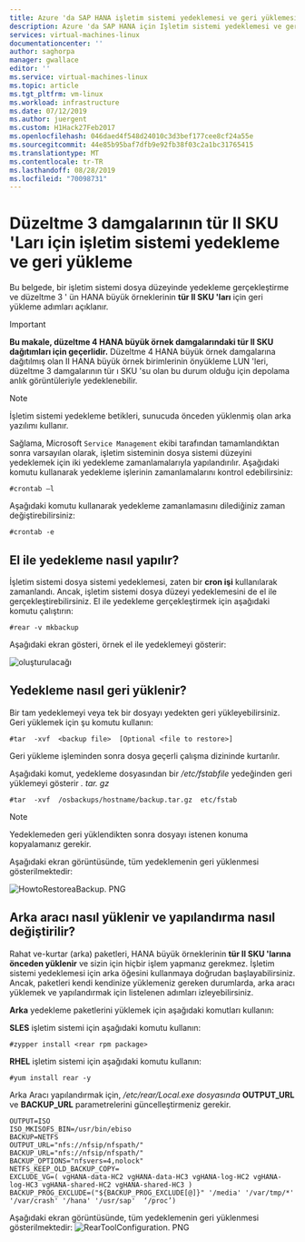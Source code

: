 ```yaml
---
title: Azure 'da SAP HANA işletim sistemi yedeklemesi ve geri yüklemesi (büyük örnekler) tür II SKU 'Ları | Microsoft Docs
description: Azure 'da SAP HANA için Işletim sistemi yedeklemesi ve geri yükleme gerçekleştirin (büyük örnekler) tür II SKU 'Ları
services: virtual-machines-linux
documentationcenter: ''
author: saghorpa
manager: gwallace
editor: ''
ms.service: virtual-machines-linux
ms.topic: article
ms.tgt_pltfrm: vm-linux
ms.workload: infrastructure
ms.date: 07/12/2019
ms.author: juergent
ms.custom: H1Hack27Feb2017
ms.openlocfilehash: 046daed4f548d24010c3d3bef177cee8cf24a55e
ms.sourcegitcommit: 44e85b95baf7dfb9e92fb38f03c2a1bc31765415
ms.translationtype: MT
ms.contentlocale: tr-TR
ms.lasthandoff: 08/28/2019
ms.locfileid: "70098731"
---
```

# <a name="os-backup-and-restore-for-type-ii-skus-of-revision-3-stamps"></a>Düzeltme 3 damgalarının tür II SKU 'Ları için işletim sistemi yedekleme ve geri yükleme

Bu belgede, bir işletim sistemi dosya düzeyinde yedekleme gerçekleştirme ve düzeltme 3 ' ün HANA büyük örneklerinin **tür II SKU 'ları** için geri yükleme adımları açıklanır. 

>[!Important]
> **Bu makale, düzeltme 4 HANA büyük örnek damgalarındaki tür II SKU dağıtımları için geçerlidir.** Düzeltme 4 HANA büyük örnek damgalarına dağıtılmış olan II HANA büyük örnek birimlerinin önyükleme LUN 'leri, düzeltme 3 damgalarının tür ı SKU 'su olan bu durum olduğu için depolama anlık görüntüleriyle yedeklenebilir.


>[!NOTE]
>İşletim sistemi yedekleme betikleri, sunucuda önceden yüklenmiş olan arka yazılımı kullanır.  

Sağlama, Microsoft `Service Management` ekibi tarafından tamamlandıktan sonra varsayılan olarak, işletim sisteminin dosya sistemi düzeyini yedeklemek için iki yedekleme zamanlamalarıyla yapılandırılır. Aşağıdaki komutu kullanarak yedekleme işlerinin zamanlamalarını kontrol edebilirsiniz:
```
#crontab –l
```
Aşağıdaki komutu kullanarak yedekleme zamanlamasını dilediğiniz zaman değiştirebilirsiniz:
```
#crontab -e
```
## <a name="how-to-take-a-manual-backup"></a>El ile yedekleme nasıl yapılır?

İşletim sistemi dosya sistemi yedeklemesi, zaten bir **cron işi** kullanılarak zamanlandı. Ancak, işletim sistemi dosya düzeyi yedeklemesini de el ile gerçekleştirebilirsiniz. El ile yedekleme gerçekleştirmek için aşağıdaki komutu çalıştırın:

```
#rear -v mkbackup
```
Aşağıdaki ekran gösteri, örnek el ile yedeklemeyi gösterir:

![oluşturulacağı](media/HowToHLI/OSBackupTypeIISKUs/HowtoTakeManualBackup.PNG)


## <a name="how-to-restore-a-backup"></a>Yedekleme nasıl geri yüklenir?

Bir tam yedeklemeyi veya tek bir dosyayı yedekten geri yükleyebilirsiniz. Geri yüklemek için şu komutu kullanın:

```
#tar  -xvf  <backup file>  [Optional <file to restore>]
```
Geri yükleme işleminden sonra dosya geçerli çalışma dizininde kurtarılır.

Aşağıdaki komut, yedekleme dosyasından bir */etc/fstabfile* yedeğinden geri yüklemeyi gösterir *. tar. gz*
```
#tar  -xvf  /osbackups/hostname/backup.tar.gz  etc/fstab 
```
>[!NOTE] 
>Yedeklemeden geri yüklendikten sonra dosyayı istenen konuma kopyalamanız gerekir.

Aşağıdaki ekran görüntüsünde, tüm yedeklemenin geri yüklenmesi gösterilmektedir:

![HowtoRestoreaBackup. PNG](media/HowToHLI/OSBackupTypeIISKUs/HowtoRestoreaBackup.PNG)

## <a name="how-to-install-the-rear-tool-and-change-the-configuration"></a>Arka aracı nasıl yüklenir ve yapılandırma nasıl değiştirilir? 

Rahat ve-kurtar (arka) paketleri, HANA büyük örneklerinin **tür II SKU 'larına** **önceden yüklenir** ve sizin için hiçbir işlem yapmanız gerekmez. İşletim sistemi yedeklemesi için arka öğesini kullanmaya doğrudan başlayabilirsiniz.
Ancak, paketleri kendi kendinize yüklemeniz gereken durumlarda, arka aracı yüklemek ve yapılandırmak için listelenen adımları izleyebilirsiniz.

**Arka** yedekleme paketlerini yüklemek için aşağıdaki komutları kullanın:

**SLES** işletim sistemi için aşağıdaki komutu kullanın:
```
#zypper install <rear rpm package>
```
**RHEL** işletim sistemi için aşağıdaki komutu kullanın: 
```
#yum install rear -y
```
Arka Aracı yapılandırmak için, */etc/rear/Local.exe dosyasında* **OUTPUT_URL** ve **BACKUP_URL** parametrelerini güncelleştirmeniz gerekir.
```
OUTPUT=ISO
ISO_MKISOFS_BIN=/usr/bin/ebiso
BACKUP=NETFS
OUTPUT_URL="nfs://nfsip/nfspath/"
BACKUP_URL="nfs://nfsip/nfspath/"
BACKUP_OPTIONS="nfsvers=4,nolock"
NETFS_KEEP_OLD_BACKUP_COPY=
EXCLUDE_VG=( vgHANA-data-HC2 vgHANA-data-HC3 vgHANA-log-HC2 vgHANA-log-HC3 vgHANA-shared-HC2 vgHANA-shared-HC3 )
BACKUP_PROG_EXCLUDE=("${BACKUP_PROG_EXCLUDE[@]}" '/media' '/var/tmp/*' '/var/crash' '/hana' '/usr/sap'  ‘/proc’)
```

Aşağıdaki ekran görüntüsünde, tüm yedeklemenin geri yüklenmesi gösterilmektedir: ![RearToolConfiguration. PNG](media/HowToHLI/OSBackupTypeIISKUs/RearToolConfiguration.PNG)
